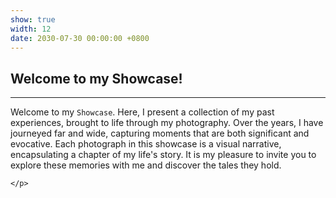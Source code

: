 ```yaml
---
show: true
width: 12
date: 2030-07-30 00:00:00 +0800
---
```


<div class="p-4">
    <h2>Welcome to my Showcase!</h2>
    <hr />
    <p>
        Welcome to my <code>Showcase</code>. Here, I present a collection of my past experiences, brought to life through my photography. Over the years, I have journeyed far and wide, capturing moments that are both significant and evocative. Each photograph in this showcase is a visual narrative, encapsulating a chapter of my life's story. It is my pleasure to invite you to explore these memories with me and discover the tales they hold.

    </p>
</div>